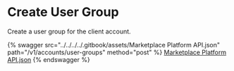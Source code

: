 # Create User Group

Create a user group for the client account.

{% swagger src="../../../../.gitbook/assets/Marketplace Platform API.json" path="/v1/accounts/user-groups" method="post" %}
[Marketplace Platform API.json](<../../../../.gitbook/assets/Marketplace Platform API.json>)
{% endswagger %}
